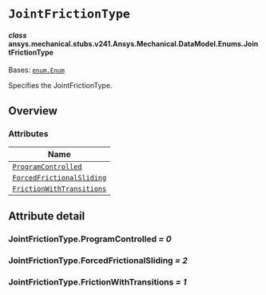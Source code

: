 <!-- vale off -->

<a id="jointfrictiontype"></a>

# `JointFrictionType`

<a id="ansys.mechanical.stubs.v241.Ansys.Mechanical.DataModel.Enums.JointFrictionType"></a>

#### *class* ansys.mechanical.stubs.v241.Ansys.Mechanical.DataModel.Enums.JointFrictionType

Bases: [`enum.Enum`](https://docs.python.org/3/library/enum.html#enum.Enum)

Specifies the JointFrictionType.

<!-- !! processed by numpydoc !! -->

<a id="overview"></a>

## Overview

### Attributes

| Name |
| ------------------------------------------------------------------------- |
| [`ProgramControlled`](#JointFrictionType.ProgramControlled) |
| [`ForcedFrictionalSliding`](#JointFrictionType.ForcedFrictionalSliding) |
| [`FrictionWithTransitions`](#JointFrictionType.FrictionWithTransitions) |

<a id="attribute-detail"></a>

## Attribute detail

<a id="JointFrictionType.ProgramControlled"></a>

### JointFrictionType.ProgramControlled *= 0*

<a id="JointFrictionType.ForcedFrictionalSliding"></a>

### JointFrictionType.ForcedFrictionalSliding *= 2*

<a id="JointFrictionType.FrictionWithTransitions"></a>

### JointFrictionType.FrictionWithTransitions *= 1*

<!-- vale on -->
